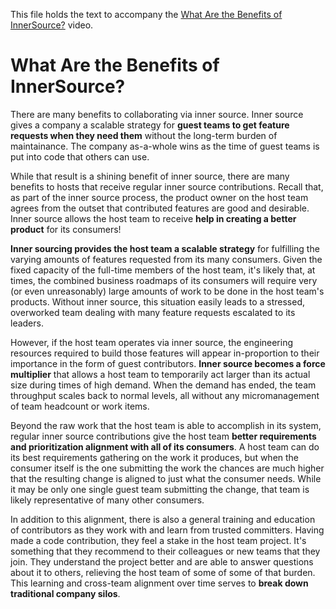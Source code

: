 This file holds the text to accompany the [What Are the Benefits of InnerSource?](https://www.safaribooksonline.com/videos/introduction-to-innersource/9781492041504/9781492041504-video321609) video.

# What Are the Benefits of InnerSource?

There are many benefits to collaborating via inner source.
Inner source gives a company a scalable strategy for **guest teams to get feature requests when they need them** without the long-term burden of maintainance.
The company as-a-whole wins as the time of guest teams is put into code that others can use.

While that result is a shining benefit of inner source, there are many benefits to hosts that receive regular inner source contributions.
Recall that, as part of the inner source process, the product owner on the host team agrees from the outset that contributed features are good and desirable.
Inner source allows the host team to receive **help in creating a better product** for its consumers!

**Inner sourcing provides the host team a scalable strategy** for fulfilling the varying amounts of features requested from its many consumers.
Given the fixed capacity of the full-time members of the host team, it's likely that, at times, the combined business roadmaps of its consumers will require very (or even unreasonably) large amounts of work to be done in the host team's products.
Without inner source, this situation easily leads to a stressed, overworked team dealing with many feature requests escalated to its leaders.

However, if the host team operates via inner source, the engineering resources required to build those features will appear in-proportion to their importance in the form of guest contributors.
**Inner source becomes a force multiplier** that allows a host team to temporarily act larger than its actual size during times of high demand.
When the demand has ended, the team throughput scales back to normal levels, all without any micromanagement of team headcount or work items.

Beyond the raw work that the host team is able to accomplish in its system, regular inner source contributions give the host team **better requirements and prioritization alignment with all of its consumers**.
A host team can do its best requirements gathering on the work it produces, but when the consumer itself is the one submitting the work the chances are much higher that the resulting change is aligned to just what the consumer needs.
While it may be only one single guest team submitting the change, that team is likely representative of many other consumers.

In addition to this alignment, there is also a general training and education of contributors as they work with and learn from trusted committers.
Having made a code contribution, they feel a stake in the host team project.
It's something that they recommend to their colleagues or new teams that they join.
They understand the project better and are able to answer questions about it to others, relieving the host team of some of some of that burden.
This learning and cross-team alignment over time serves to **break down traditional company silos**.
